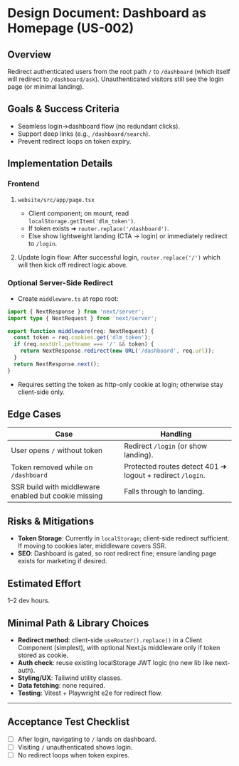# Design Document: Dashboard as Homepage (US-002)

## Overview
Redirect authenticated users from the root path `/` to `/dashboard` (which itself will redirect to `/dashboard/ask`). Unauthenticated visitors still see the login page (or minimal landing).

## Goals & Success Criteria
- Seamless login→dashboard flow (no redundant clicks).
- Support deep links (e.g., `/dashboard/search`).
- Prevent redirect loops on token expiry.

## Implementation Details
### Frontend
1. `website/src/app/page.tsx`
   - Client component; on mount, read `localStorage.getItem('dlm_token')`.
   - If token exists ➜ `router.replace('/dashboard')`.
   - Else show lightweight landing (CTA → login) or immediately redirect to `/login`.

2. Update login flow: After successful login, `router.replace('/')` which will then kick off redirect logic above.

### Optional Server-Side Redirect
- Create `middleware.ts` at repo root:
```ts
import { NextResponse } from 'next/server';
import type { NextRequest } from 'next/server';

export function middleware(req: NextRequest) {
  const token = req.cookies.get('dlm_token');
  if (req.nextUrl.pathname === '/' && token) {
    return NextResponse.redirect(new URL('/dashboard', req.url));
  }
  return NextResponse.next();
}
```
- Requires setting the token as http-only cookie at login; otherwise stay client-side only.

## Edge Cases
| Case | Handling |
|------|----------|
| User opens `/` without token | Redirect `/login` (or show landing). |
| Token removed while on `/dashboard` | Protected routes detect 401 ➜ logout + redirect `/login`. |
| SSR build with middleware enabled but cookie missing | Falls through to landing. |

## Risks & Mitigations
- **Token Storage**: Currently in `localStorage`; client-side redirect sufficient. If moving to cookies later, middleware covers SSR.
- **SEO**: Dashboard is gated, so root redirect fine; ensure landing page exists for marketing if desired.

## Estimated Effort
1–2 dev hours.

## Minimal Path & Library Choices
- **Redirect method**: client-side `useRouter().replace()` in a Client Component (simplest), with optional Next.js middleware only if token stored as cookie.
- **Auth check**: reuse existing localStorage JWT logic (no new lib like next-auth).
- **Styling/UX**: Tailwind utility classes.
- **Data fetching**: none required.
- **Testing**: Vitest + Playwright e2e for redirect flow.

---

## Acceptance Test Checklist
- [ ] After login, navigating to `/` lands on dashboard.
- [ ] Visiting `/` unauthenticated shows login.
- [ ] No redirect loops when token expires. 